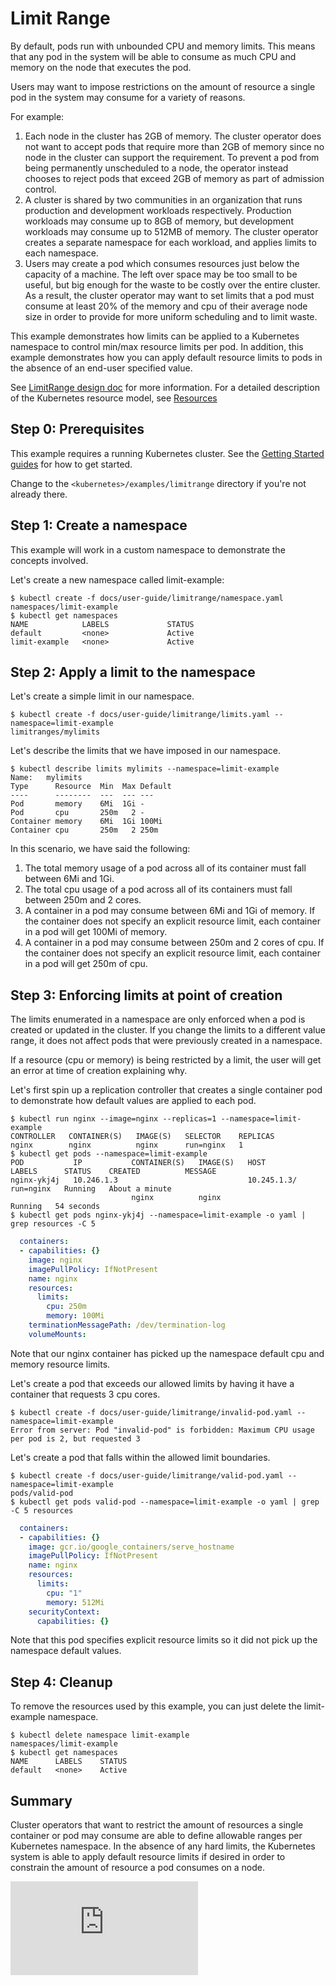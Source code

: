 <!-- BEGIN MUNGE: UNVERSIONED_WARNING -->


<!-- END MUNGE: UNVERSIONED_WARNING -->
Limit Range
========================================
By default, pods run with unbounded CPU and memory limits.  This means that any pod in the
system will be able to consume as much CPU and memory on the node that executes the pod.

Users may want to impose restrictions on the amount of resource a single pod in the system may consume
for a variety of reasons.

For example:

1. Each node in the cluster has 2GB of memory.  The cluster operator does not want to accept pods
that require more than 2GB of memory since no node in the cluster can support the requirement.  To prevent a
pod from being permanently unscheduled to a node, the operator instead chooses to reject pods that exceed 2GB
of memory as part of admission control.
2. A cluster is shared by two communities in an organization that runs production and development workloads
respectively.  Production workloads may consume up to 8GB of memory, but development workloads may consume up
to 512MB of memory.  The cluster operator creates a separate namespace for each workload, and applies limits to
each namespace.
3. Users may create a pod which consumes resources just below the capacity of a machine.  The left over space
may be too small to be useful, but big enough for the waste to be costly over the entire cluster.  As a result,
the cluster operator may want to set limits that a pod must consume at least 20% of the memory and cpu of their
average node size in order to provide for more uniform scheduling and to limit waste.

This example demonstrates how limits can be applied to a Kubernetes namespace to control
min/max resource limits per pod.  In addition, this example demonstrates how you can
apply default resource limits to pods in the absence of an end-user specified value.

See [LimitRange design doc](../../design/admission_control_limit_range.md) for more information. For a detailed description of the Kubernetes resource model, see [Resources](../../../docs/user-guide/compute-resources.md)

Step 0: Prerequisites
-----------------------------------------
This example requires a running Kubernetes cluster.  See the [Getting Started guides](../../../docs/getting-started-guides/) for how to get started.

Change to the `<kubernetes>/examples/limitrange` directory if you're not already there.

Step 1: Create a namespace
-----------------------------------------
This example will work in a custom namespace to demonstrate the concepts involved.

Let's create a new namespace called limit-example:

```console
$ kubectl create -f docs/user-guide/limitrange/namespace.yaml
namespaces/limit-example
$ kubectl get namespaces
NAME            LABELS             STATUS
default         <none>             Active
limit-example   <none>             Active
```

Step 2: Apply a limit to the namespace
-----------------------------------------
Let's create a simple limit in our namespace.

```console
$ kubectl create -f docs/user-guide/limitrange/limits.yaml --namespace=limit-example
limitranges/mylimits
```

Let's describe the limits that we have imposed in our namespace.

```console
$ kubectl describe limits mylimits --namespace=limit-example
Name:   mylimits
Type      Resource  Min  Max Default
----      --------  ---  --- ---
Pod       memory    6Mi  1Gi -
Pod       cpu       250m   2 -
Container memory    6Mi  1Gi 100Mi
Container cpu       250m   2 250m
```

In this scenario, we have said the following:

1. The total memory usage of a pod across all of its container must fall between 6Mi and 1Gi.
2. The total cpu usage of a pod across all of its containers must fall between 250m and 2 cores.
3. A container in a pod may consume between 6Mi and 1Gi of memory.  If the container does not
specify an explicit resource limit, each container in a pod will get 100Mi of memory.
4. A container in a pod may consume between 250m and 2 cores of cpu.  If the container does
not specify an explicit resource limit, each container in a pod will get 250m of cpu.

Step 3: Enforcing limits at point of creation
-----------------------------------------
The limits enumerated in a namespace are only enforced when a pod is created or updated in
the cluster.  If you change the limits to a different value range, it does not affect pods that
were previously created in a namespace.

If a resource (cpu or memory) is being restricted by a limit, the user will get an error at time
of creation explaining why.

Let's first spin up a replication controller that creates a single container pod to demonstrate
how default values are applied to each pod.

```console
$ kubectl run nginx --image=nginx --replicas=1 --namespace=limit-example
CONTROLLER   CONTAINER(S)   IMAGE(S)   SELECTOR    REPLICAS
nginx        nginx          nginx      run=nginx   1
$ kubectl get pods --namespace=limit-example
POD           IP           CONTAINER(S)   IMAGE(S)   HOST          LABELS      STATUS    CREATED          MESSAGE
nginx-ykj4j   10.246.1.3                             10.245.1.3/   run=nginx   Running   About a minute
                           nginx          nginx                                Running   54 seconds
$ kubectl get pods nginx-ykj4j --namespace=limit-example -o yaml | grep resources -C 5
```

```yaml
  containers:
  - capabilities: {}
    image: nginx
    imagePullPolicy: IfNotPresent
    name: nginx
    resources:
      limits:
        cpu: 250m
        memory: 100Mi
    terminationMessagePath: /dev/termination-log
    volumeMounts:
```

Note that our nginx container has picked up the namespace default cpu and memory resource limits.

Let's create a pod that exceeds our allowed limits by having it have a container that requests 3 cpu cores.

```console
$ kubectl create -f docs/user-guide/limitrange/invalid-pod.yaml --namespace=limit-example
Error from server: Pod "invalid-pod" is forbidden: Maximum CPU usage per pod is 2, but requested 3
```

Let's create a pod that falls within the allowed limit boundaries.

```console
$ kubectl create -f docs/user-guide/limitrange/valid-pod.yaml --namespace=limit-example
pods/valid-pod
$ kubectl get pods valid-pod --namespace=limit-example -o yaml | grep -C 5 resources
```

```yaml
  containers:
  - capabilities: {}
    image: gcr.io/google_containers/serve_hostname
    imagePullPolicy: IfNotPresent
    name: nginx
    resources:
      limits:
        cpu: "1"
        memory: 512Mi
    securityContext:
      capabilities: {}
```

Note that this pod specifies explicit resource limits so it did not pick up the namespace default values.

Step 4: Cleanup
----------------------------
To remove the resources used by this example, you can just delete the limit-example namespace.

```console
$ kubectl delete namespace limit-example
namespaces/limit-example
$ kubectl get namespaces
NAME      LABELS    STATUS
default   <none>    Active
```

Summary
----------------------------
Cluster operators that want to restrict the amount of resources a single container or pod may consume
are able to define allowable ranges per Kubernetes namespace.  In the absence of any hard limits,
the Kubernetes system is able to apply default resource limits if desired in order to constrain the
amount of resource a pod consumes on a node.<!-- TAG IS_VERSIONED -->


<!-- BEGIN MUNGE: GENERATED_ANALYTICS -->
[![Analytics](https://kubernetes-site.appspot.com/UA-36037335-10/GitHub/docs/user-guide/limitrange/README.md?pixel)]()
<!-- END MUNGE: GENERATED_ANALYTICS -->
